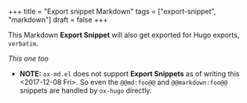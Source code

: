 +++
title = "Export snippet Markdown"
tags = ["export-snippet", "markdown"]
draft = false
+++

This Markdown **Export Snippet** will also get exported for Hugo
exports, `verbatim`.

_This one too_

-   **NOTE:** `ox-md.el` does not support **Export Snippets** as of writing
    this <span class="timestamp-wrapper"><span class="timestamp">&lt;2017-12-08 Fri&gt;</span></span>. So even the `@@md:foo@@` and
    `@@markdown:foo@@` snippets are handled by `ox-hugo`
    directly.

